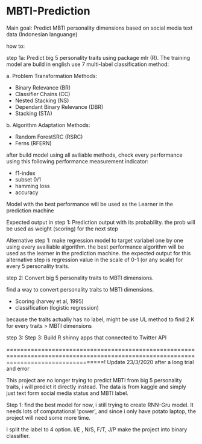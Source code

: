 # MBTI-Prediction

Main goal:
Predict MBTI personality dimensions based on social media text data (Indonesian languange)

how to:

step 1a: 
Predict big 5 personality traits using package mlr (R). The training model are build in english 
use 7 multi-label classification method:

a. Problem Transformation Methods:
- Binary Relevance (BR)
- Classifier Chains (CC)
- Nested Stacking (NS)
- Dependant Binary Relevance (DBR)
- Stacking (STA)

b. Algorithm Adaptation Methods:
- Random ForestSRC (RSRC)
- Ferns (RFERN)

after build model using all aviliable methods, check every performance using this following performance measurement indicator:
- f1-index
- subset 0/1
- hamming loss
- accuracy

Model with the best performance will be used as the Learner in the prediction machine

Expected output in step 1:
Prediction output with its probability. the prob will be used as weight (scoring) for the next step

Alternative step 1:
make regression model to target variabel one by one using every availiable algorithm. the best performance algorithm will be used as the learner in the prediction machine. the expected output for this alternative step is regression value in the scale of 0-1 (or any scale) for every 5 personality traits.

step 2:
Convert big 5 personality traits to MBTI dimensions.

find a way to  convert personality traits to MBTI dimensions. 
- Scoring (harvey et al, 1995)
- classification (logistic regression)

because the traits actually has no label, might be use UL method to find 2 K for every traits > MBTI dimensions

step 3:
Step 3: Build R shinny apps that connected to Twitter API


========================================================================================================================================! Update 23/3/2020
after a long trial and error

This project are no longer trying to predict MBTI from big 5 personality traits, i will predict it directly instead. The data is from kaggle and simply just text form social media status and MBTI label. 

Step 1: find the best model
for now, i still trying to create RNN-Gru model. It needs lots of computational 'power', and since i only have potato laptop, the project will need some more time.

I split the label to 4 option. I/E , N/S, F/T, J/P make the project into binary classifier. 



